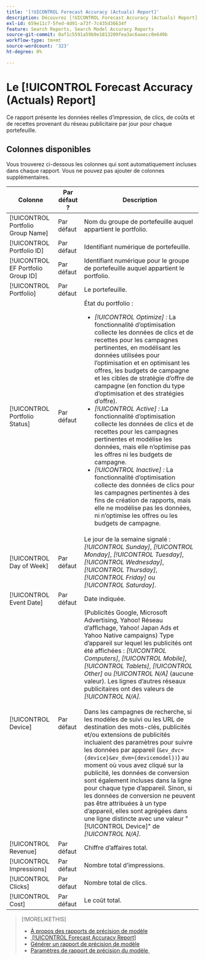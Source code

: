 ```yaml
---
title: '[!UICONTROL Forecast Accuracy (Actuals) Report]'
description: Découvrez [!UICONTROL Forecast Accuracy (Actuals) Report], y compris les colonnes de données.
exl-id: 659e11c7-5fed-4d91-a73f-7c435d36634f
feature: Search Reports, Search Model Accuracy Reports
source-git-commit: 0af1c5591a59b9e1813209fea3ac6aaecc0e649b
workflow-type: tm+mt
source-wordcount: '323'
ht-degree: 0%

---
```


# Le [!UICONTROL Forecast Accuracy (Actuals) Report]

Ce rapport présente les données réelles d’impression, de clics, de coûts et de recettes provenant du réseau publicitaire par jour pour chaque portefeuille.

## Colonnes disponibles

Vous trouverez ci-dessous les colonnes qui sont automatiquement incluses dans chaque rapport. Vous ne pouvez pas ajouter de colonnes supplémentaires.

| Colonne | Par défaut ? | Description |
|----|----|----|
| [!UICONTROL Portfolio Group Name] | Par défaut | Nom du groupe de portefeuille auquel appartient le portfolio. |
| [!UICONTROL Portfolio ID] | Par défaut | Identifiant numérique de portefeuille. |
| [!UICONTROL EF Portfolio Group ID] | Par défaut | Identifiant numérique pour le groupe de portefeuille auquel appartient le portfolio. |
| [!UICONTROL Portfolio] | Par défaut | Le portefeuille. |
| [!UICONTROL Portfolio Status] | Par défaut | État du portfolio :<ul><li><i>[!UICONTROL Optimize] : </i> La fonctionnalité d’optimisation collecte les données de clics et de recettes pour les campagnes pertinentes, en modélisant les données utilisées pour l’optimisation et en optimisant les offres, les budgets de campagne et les cibles de stratégie d’offre de campagne (en fonction du type d’optimisation et des stratégies d’offre).</li><li><i>[!UICONTROL Active] : </i> La fonctionnalité d’optimisation collecte les données de clics et de recettes pour les campagnes pertinentes et modélise les données, mais elle n’optimise pas les offres ni les budgets de campagne.</li><li><i>[!UICONTROL Inactive] : </i> La fonctionnalité d’optimisation collecte des données de clics pour les campagnes pertinentes à des fins de création de rapports, mais elle ne modélise pas les données, ni n’optimise les offres ou les budgets de campagne. |
| [!UICONTROL Day of Week] | Par défaut | Le jour de la semaine signalé : <i>[!UICONTROL Sunday]</i>, <i>[!UICONTROL Monday]</i>, <i>[!UICONTROL Tuesday]</i>, <i>[!UICONTROL Wednesday]</i>, <i>[!UICONTROL Thursday]</i>, <i>[!UICONTROL Friday]</i> ou <i>[!UICONTROL Saturday]</i>. |
| [!UICONTROL Event Date] | Par défaut | Date indiquée. |
| [!UICONTROL Device] | Par défaut | (Publicités Google, Microsoft Advertising, Yahoo! Réseau d’affichage, Yahoo! Japan Ads et Yahoo Native campaigns) Type d’appareil sur lequel les publicités ont été affichées : <i>[!UICONTROL Computers]</i>, <i>[!UICONTROL Mobile]</i>, <i>[!UICONTROL Tablets]</i>, <i>[!UICONTROL Other]</i> ou <i>[!UICONTROL N/A]</i> (aucune valeur). Les lignes d’autres réseaux publicitaires ont des valeurs de <i>[!UICONTROL N/A]</i>.<br><br> Dans les campagnes de recherche, si les modèles de suivi ou les URL de destination des mots-clés, publicités et/ou extensions de publicités incluaient des paramètres pour suivre les données par appareil (<code>&amp;ev_dvc={device}&amp;ev_dvm={devicemodel})</code>) au moment où vous avez cliqué sur la publicité, les données de conversion sont également incluses dans la ligne pour chaque type d’appareil. Sinon, si les données de conversion ne peuvent pas être attribuées à un type d’appareil, elles sont agrégées dans une ligne distincte avec une valeur &quot;[!UICONTROL Device]&quot; de <i>[!UICONTROL N/A]</i>. |
| [!UICONTROL Revenue] | Par défaut | Chiffre d’affaires total. |
| [!UICONTROL Impressions] | Par défaut | Nombre total d’impressions. |
| [!UICONTROL Clicks] | Par défaut | Nombre total de clics. |
| [!UICONTROL Cost] | Par défaut | Le coût total. |

>[!MORELIKETHIS]
>
>* [À propos des rapports de précision de modèle](/help/search-social-commerce/reports/management/model-accuracy/model-accuracy-report-about.md)
>* [&#x200B; [!UICONTROL Forecast Accuracy Report]](forecast-accuracy-report.md)
>* [Générer un rapport de précision de modèle](model-accuracy-report-generate.md)
>* [&#x200B; Paramètres de rapport de précision du modèle &#x200B;](/help/search-social-commerce/reports/management/model-accuracy/model-accuracy-report-settings.md)
